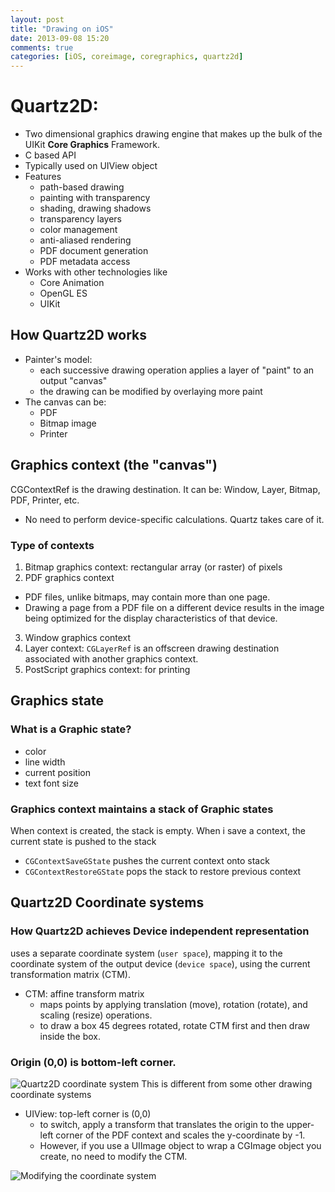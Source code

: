 ```yaml
---
layout: post
title: "Drawing on iOS"
date: 2013-09-08 15:20
comments: true
categories: [iOS, coreimage, coregraphics, quartz2d]
---
```


# Quartz2D:
- Two dimensional graphics drawing engine that makes up the bulk of the UIKit **Core Graphics** Framework.
- C based API
- Typically used on UIView object
- Features
  - path-based drawing
  - painting with transparency
  - shading, drawing shadows
  - transparency layers
  - color management
  - anti-aliased rendering
  - PDF document generation
  - PDF metadata access
- Works with other technologies like
  - Core Animation
  - OpenGL ES
  - UIKit

## How Quartz2D works
- Painter's model:
  - each successive drawing operation applies a layer of "paint" to an output "canvas"
  - the drawing can be modified by overlaying more paint
- The canvas can be:
  - PDF
  - Bitmap image
  - Printer

## Graphics context (the "canvas")
CGContextRef is the drawing destination. It can be: Window, Layer, Bitmap, PDF, Printer, etc.
- No need to perform device-specific calculations. Quartz takes care of it.
### Type of contexts
1. Bitmap graphics context: rectangular array (or raster) of pixels
2. PDF graphics context
- PDF files, unlike bitmaps, may contain more than one page.
- Drawing a page from a PDF file on a different device results in the image being optimized for the display characteristics of that device.
3. Window graphics context
4. Layer context: `CGLayerRef` is an offscreen drawing destination associated with another graphics context.
5. PostScript graphics context: for printing

## Graphics state
### What is a Graphic state?
- color
- line width
- current position
- text font size 

### Graphics context maintains a stack of Graphic states
When context is created, the stack is empty. When i save a context, the current state is pushed to the stack
- `CGContextSaveGState` pushes the current context onto stack
- `CGContextRestoreGState` pops the stack to restore previous context

## Quartz2D Coordinate systems
### How Quartz2D achieves Device independent representation
uses a separate coordinate system (`user space`), mapping it to the coordinate system of the output device (`device space`), using the current transformation matrix (CTM).
- CTM: affine transform matrix
  - maps points by applying translation (move), rotation (rotate), and scaling (resize) operations.
  - to draw a box 45 degrees rotated, rotate CTM first and then draw inside the box.
### Origin (0,0) is bottom-left corner.    
![Quartz2D coordinate system](https://developer.apple.com/library/ios/DOCUMENTATION/GraphicsImaging/Conceptual/drawingwithquartz2d/Art/quartz_coordinates.gif)
This is different from some other drawing coordinate systems
- UIView: top-left corner is (0,0)
  - to switch, apply a transform that translates the origin to the upper-left corner of the PDF context and scales the y-coordinate by -1.
  - However, if you use a UIImage object to wrap a CGImage object you create, no need to modify the CTM.

![Modifying the coordinate system](https://developer.apple.com/library/ios/DOCUMENTATION/GraphicsImaging/Conceptual/drawingwithquartz2d/Art/flipped_coordinates.jpg)
